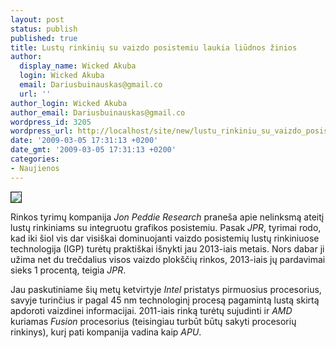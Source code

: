 ```yaml
---
layout: post
status: publish
published: true
title: Lustų rinkinių su vaizdo posistemiu laukia liūdnos žinios
author:
  display_name: Wicked Akuba
  login: Wicked Akuba
  email: Dariusbuinauskas@gmail.co
  url: ''
author_login: Wicked Akuba
author_email: Dariusbuinauskas@gmail.co
wordpress_id: 3205
wordpress_url: http://localhost/site/new/lustu_rinkiniu_su_vaizdo_posistemiu_laukia_liudnos_zinios/
date: '2009-03-05 17:31:13 +0200'
date_gmt: '2009-03-05 17:31:13 +0200'
categories:
- Naujienos
---
```

<div class="imgright"><img src=" http://akuba.technews.lt/westmere_CPU.jpg" border="1" /></div>
<p>Rinkos tyrimų kompanija <i>Jon Peddie Research </i>praneša apie nelinksmą ateitį lustų rinkiniams su integruotu grafikos posistemiu. Pasak <i>JPR</i>, tyrimai rodo, kad iki šiol vis dar visiškai dominuojanti vaizdo posistemių lustų rinkiniuose technologija (IGP) turėtų praktiškai išnykti jau 2013-iais metais. Nors dabar ji užima net du trečdalius visos vaizdo plokščių rinkos, 2013-iais jų pardavimai sieks 1 procentą, teigia <i>JPR</i>.</p>
<p>Jau paskutiniame šių metų ketvirtyje <i>Intel </i>pristatys pirmuosius procesorius, savyje turinčius ir pagal 45 nm technologinį procesą pagamintą lustą skirtą apdoroti vaizdinei informacijai. 2011-iais rinką turėtų sujudinti ir <i>AMD </i>kuriamas <i>Fusion </i>procesorius (teisingiau turbūt būtų sakyti procesorių rinkinys), kurį pati kompanija vadina kaip <i>APU</i>. </p>
